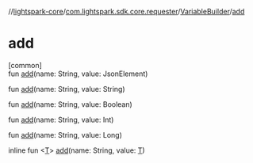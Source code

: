 //[lightspark-core](../../../index.md)/[com.lightspark.sdk.core.requester](../index.md)/[VariableBuilder](index.md)/[add](add.md)

# add

[common]\
fun [add](add.md)(name: String, value: JsonElement)

fun [add](add.md)(name: String, value: String)

fun [add](add.md)(name: String, value: Boolean)

fun [add](add.md)(name: String, value: Int)

fun [add](add.md)(name: String, value: Long)

inline fun &lt;[T](add.md)&gt; [add](add.md)(name: String, value: [T](add.md))
